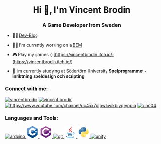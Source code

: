 <h1 align="center">Hi 👋, I'm Vincent Brodin</h1>
<h3 align="center">A Game Developer from Sweden</h3>

- 🧑‍💻 [Dev-Blog](https://vincentbrodin.vercel.app/?order=asc)

- 👷‍♂️ I'm currently working on a [BEM](https://github.com/Blind-Elephant-Media/)

- 🎮 Play my games :) [https://vincentbrodin.itch.io/](https://vincentbrodin.itch.io/)

- 🏫 I’m currently studying at Södertörn University **Spelprogrammet - inriktning speldesign och scripting**

<h3 align="left">Connect with me:</h3>
<p align="left">
<a href="https://twitter.com/vincentbrodin" target="blank"><img align="center" src="https://raw.githubusercontent.com/rahuldkjain/github-profile-readme-generator/master/src/images/icons/Social/twitter.svg" alt="vincentbrodin" height="30" width="40" /></a>
<a href="https://linkedin.com/in/vincent brodin" target="blank"><img align="center" src="https://raw.githubusercontent.com/rahuldkjain/github-profile-readme-generator/master/src/images/icons/Social/linked-in-alt.svg" alt="vincent brodin" height="30" width="40" /></a>
<a href="https://www.youtube.com/c/https://www.youtube.com/channel/uc45x7pjbwhwikbiyqrynpiq" target="blank"><img align="center" src="https://raw.githubusercontent.com/rahuldkjain/github-profile-readme-generator/master/src/images/icons/Social/youtube.svg" alt="https://www.youtube.com/channel/uc45x7pjbwhwikbiyqrynpiq" height="30" width="40" /></a>
<a href="https://www.leetcode.com/vinc04" target="blank"><img align="center" src="https://raw.githubusercontent.com/rahuldkjain/github-profile-readme-generator/master/src/images/icons/Social/leet-code.svg" alt="vinc04" height="30" width="40" /></a>
</p>

<h3 align="left">Languages and Tools:</h3>
<p align="left"> <a href="https://www.arduino.cc/" target="_blank" rel="noreferrer"> <img src="https://cdn.worldvectorlogo.com/logos/arduino-1.svg" alt="arduino" width="40" height="40"/> </a> <a href="https://www.w3schools.com/cpp/" target="_blank" rel="noreferrer"> <img src="https://raw.githubusercontent.com/devicons/devicon/master/icons/cplusplus/cplusplus-original.svg" alt="cplusplus" width="40" height="40"/> </a> <a href="https://www.w3schools.com/cs/" target="_blank" rel="noreferrer"> <img src="https://raw.githubusercontent.com/devicons/devicon/master/icons/csharp/csharp-original.svg" alt="csharp" width="40" height="40"/> </a> <a href="https://git-scm.com/" target="_blank" rel="noreferrer"> <img src="https://www.vectorlogo.zone/logos/git-scm/git-scm-icon.svg" alt="git" width="40" height="40"/> </a> <a href="https://www.java.com" target="_blank" rel="noreferrer"> <img src="https://raw.githubusercontent.com/devicons/devicon/master/icons/java/java-original.svg" alt="java" width="40" height="40"/> </a> <a href="https://www.python.org" target="_blank" rel="noreferrer"> <img src="https://raw.githubusercontent.com/devicons/devicon/master/icons/python/python-original.svg" alt="python" width="40" height="40"/> </a> <a href="https://unity.com/" target="_blank" rel="noreferrer"> <img src="https://www.vectorlogo.zone/logos/unity3d/unity3d-icon.svg" alt="unity" width="40" height="40"/> </a> </p>
